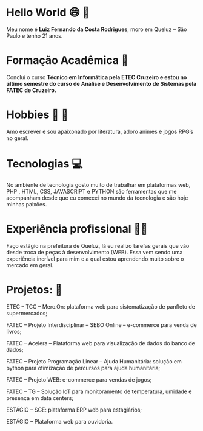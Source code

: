 <script src="https://kit.fontawesome.com/yourcode.js" crossorigin="anonymous"></script>
<h1>Hello World 😄 👋</h1>

Meu nome é <strong>Luiz Fernando da Costa Rodrigues</strong>, moro em Queluz – São Paulo e tenho 21 anos.
<h1>Formação Acadêmica 🏫</h1>
Conclui o curso <strong>Técnico em Informática pela ETEC Cruzeiro e estou no último semestre do curso de Análise e Desenvolvimento de Sistemas pela FATEC de Cruzeiro.</strong>
<h1>Hobbies 🏃 📖</h1>
Amo escrever e sou apaixonado por literatura, adoro animes e jogos RPG’s no geral.
<h1>Tecnologias 💻</h1>
No ambiente de tecnologia gosto muito de trabalhar em plataformas web, PHP <i class="fab fa-php"></i> , HTML, CSS, JAVASCRIPT e PYTHON são ferramentas que me acompanham desde que eu comecei no mundo da tecnologia e são hoje minhas paixões.
<h1>Experiência profissional 👨‍💼</h1>
Faço estágio na prefeitura de Queluz, lá eu realizo tarefas gerais que vão desde troca de peças à desenvolvimento (WEB). Essa vem sendo uma experiência incrível para mim e a qual estou aprendendo muito sobre o mercado em geral. 

<h1>Projetos: 📖</h1>
ETEC – TCC – Merc.On: plataforma web para sistematização de panfleto de supermercados;

FATEC – Projeto Interdisciplinar – SEBO Online – e-commerce para venda de livros;

FATEC – Acelera – Plataforma web para visualização de dados do banco de dados;

FATEC – Projeto Programação Linear – Ajuda Humanitária: solução em python para otimização de percursos para ajuda humanitária;

FATEC – Projeto WEB: e-commerce para vendas de jogos;

FATEC – TG – Solução IoT para monitoramento de temperatura, umidade e presença em data centers;

ESTÁGIO – SGE: plataforma ERP web para estagiários;

ESTÁGIO – Plataforma web para ouvidoria.

